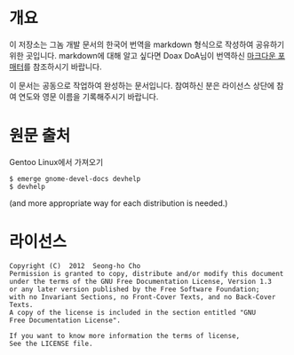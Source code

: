 개요 
======
이 저장소는 그놈 개발 문서의 한국어 번역을 markdown 형식으로 작성하여 공유하기 위한 곳입니다. markdown에 대해 알고 싶다면 Doax DoA님이 번역하신 [마크다운 포매터](http://my.offree.net/post/120837303)를 참조하시기 바랍니다.

이 문서는 공동으로 작업하여 완성하는 문서입니다. 참여하신 분은 라이선스 상단에 참여 연도와 영문 이름을 기록해주시기 바랍니다.

원문 출처
======
Gentoo Linux에서 가져오기

	$ emerge gnome-devel-docs devhelp
	$ devhelp

(and more appropriate way for each distribution is needed.)

라이선스
======

	Copyright (C)  2012  Seong-ho Cho
	Permission is granted to copy, distribute and/or modify this document
	under the terms of the GNU Free Documentation License, Version 1.3
	or any later version published by the Free Software Foundation;
	with no Invariant Sections, no Front-Cover Texts, and no Back-Cover Texts.
	A copy of the license is included in the section entitled "GNU
	Free Documentation License".

	If you want to know more information the terms of license,
	See the LICENSE file.

